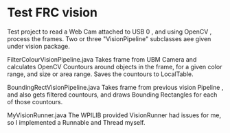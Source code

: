# Test FRC vision
Test project to read a Web Cam attached to USB 0 , and using OpenCV , process the frames.
Two  or three "VisionPipeline" subclasses aee given under vision package.

FilterColourVisionPipeline.java
Takes frame from UBM Camera and calculates OpenCV Countours around objects in the frame, for a given color range, and size or area range. Saves the countours to LocalTable.

BoundingRectVisionPipeline.java
Takes frame from previous vision Pipeline , and also gets filtered countours, and draws Bounding Rectangles for each of those countours.

MyVisionRunner.java
The WPILIB provided VisionRunner had issues for me, so I implemented a Runnable and Thread myself.
